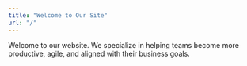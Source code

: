 ```yaml
---
title: "Welcome to Our Site"
url: "/"
---
```

Welcome to our website. We specialize in helping teams become more productive, agile, and aligned with their business goals.